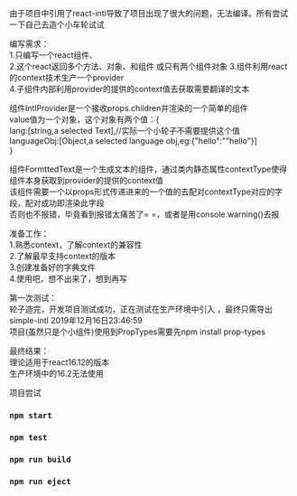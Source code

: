 由于项目中引用了react-intl导致了项目出现了很大的问题，无法编译。所有尝试一下自己去造个小车轮试试    
   
编写需求：  
    1.只编写一个react组件、  
    2.这个react返回多个方法、对象、和组件  或只有两个组件对象
    3.组件利用react的context技术生产一个provider  
    4.子组件内部利用provider的提供的context值去获取需要翻译的文本  
   
     
组件IntlProvider是一个接收props.children并渲染的一个简单的组件   
value值为一个对象，这个对象有两个值：{  
    lang:[string,a selected Text],//实际一个小轮子不需要提供这个值  
    languageObj:[Object,a selected language obj,eg:{"hello":""hello"}]  
}  
    
      
组件FormttedText是一个生成文本的组件，通过类内静态属性contextType使得组件本身获取到provider的提供的context值  
该组件需要一个以props形式传递进来的一个值的去配对contextType对应的字段，配对成功即渲染此字段   
否则也不报错，毕竟看到报错太痛苦了= =，或者是用console.warning()去报  
    
      
准备工作：  
    1.熟悉context，了解context的兼容性  
    2.了解最早支持context的版本  
    3.创建准备好的字典文件   
    4.使用吧，想不出来了，想到再写  
      
第一次测试：  
    轮子造完，开发项目测试成功，正在测试在生产环境中引入 ，最终只需导出simple-intl 2019年12月16日23:46:59   
    项目(虽然只是个小组件)使用到PropTypes需要先npm install prop-types  
  
最终结果：  
    理论适用于react16.12的版本  
    生产环境中的16.2无法使用  
    
项目尝试  
### `npm start`
### `npm test`
### `npm run build`
### `npm run eject`
